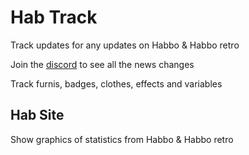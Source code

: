 # Hab Track

Track updates for any updates on Habbo & Habbo retro

Join the [discord](https://discord.gg/7SvKF6wpss) to see all the news changes

Track furnis, badges, clothes, effects and variables

## Hab Site

Show graphics of statistics from Habbo & Habbo retro
